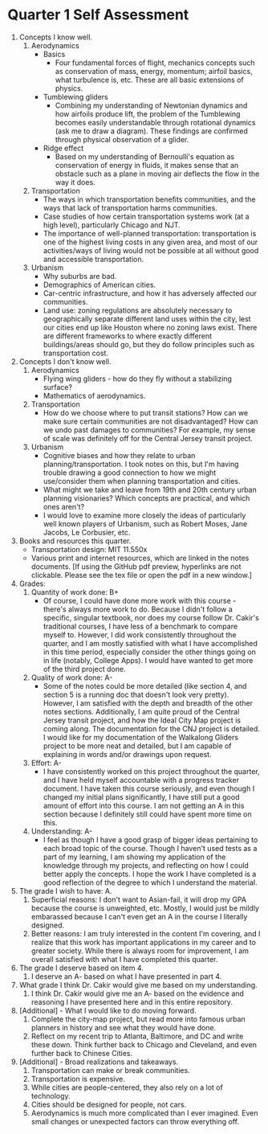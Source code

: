 <!-- This work is due by 2021.November.07 together with supporting evidence as required in the anouncement.
Here is what I need you to do:
A. State what concepts you know well, why you think so. Make a list, outline format is preferred.
B. State what concepts you do not know well, why your think so. Make a list, outline format is preferred.
C. State which book(s) you are using.
D. Assign yourself a grade for each item below (explain your reasoning):
Quantity of work done:
Quality of work done:
Effort:
Understanding:
E. State what grade you wish to have and why.
F. State what grade you deserve based on your grades in part D (Understanding must account at least 50% of your grade)
G. State what grade you think I would assign you based on your understanding and why. -->

# Quarter 1 Self Assessment
1. Concepts I know well. 
    1. Aerodynamics
        - Basics
            - Four fundamental forces of flight, mechanics concepts such as conservation of mass, energy, momentum; airfoil basics, what turbulence is, etc. These are all basic extensions of physics. 
        - Tumblewing gliders
            - Combining my understanding of Newtonian dynamics and how airfoils produce lift, the problem of the Tumblewing becomes easily understandable through rotational dynamics (ask me to draw a diagram). These findings are confirmed through physical observation of a glider. 
        - Ridge effect
            - Based on my understanding of Bernoulli's equation as conservation of energy in fluids, it makes sense that an obstacle such as a plane in moving air deflects the flow in the way it does. 
    2. Transportation
        - The ways in which transportation benefits communities, and the ways that lack of transportation harms communities. 
        - Case studies of how certain transportation systems work (at a high level), particularly Chicago and NJT. 
        - The importance of well-planned transportation: transportation is one of the highest living costs in any given area, and most of our activities/ways of living would not be possible at all without good and accessible transportation. 
    3. Urbanism
        - Why suburbs are bad.
        - Demographics of American cities. 
        - Car-centric infrastructure, and how it has adversely affected our communities. 
        - Land use: zoning regulations are absolutely necessary to geographically separate different land uses within the city, lest our cities end up like Houston where no zoning laws exist. There are different frameworks to where exactly different buildings/areas should go, but they do follow principles such as transportation cost. 
2. Concepts I don't know well. 
    1. Aerodynamics
        - Flying wing gliders - how do they fly without a stabilizing surface?
        - Mathematics of aerodynamics. 
    2. Transportation
        - How do we choose where to put transit stations? How can we make sure certain communities are not disadvantaged? How can we undo past damages to communities? For example, my sense of scale was definitely off for the Central Jersey transit project. 
    3. Urbanism
        - Cognitive biases and how they relate to urban planning/transportation. I took notes on this, but I'm having trouble drawing a good connection to how we might use/consider them when planning transportation and cities. 
        - What might we take and leave from 19th and 20th century urban planning visionaries? Which concepts are practical, and which ones aren't?
        - I would love to examine more closely the ideas of particularly well known players of Urbanism, such as Robert Moses, Jane Jacobs, Le Corbusier, etc. 
3. Books and resources this quarter. 
    - Transportation design: MIT 11.550x
    - Various print and internet resources, which are linked in the notes documents. [If using the GitHub pdf preview, hyperlinks are not clickable. Please see the tex file or open the pdf in a new window.]
4. Grades:
    1. Quantity of work done: B+
        - Of course, I could have done more work with this course - there's always more work to do. Because I didn't follow a specific, singular textbook, nor does my course follow Dr. Cakir's traditional courses, I have less of a benchmark to compare myself to. However, I did work consistently throughout the quarter, and I am mostly satisfied with what I have accomplished in this time period, especially consider the other things going on in life (notably, College Apps). I would have wanted to get more of the third project done. 
    2. Quality of work done: A-
        - Some of the notes could be more detailed (like section 4, and section 5 is a running doc that doesn't look very pretty). However, I am satisfied with the depth and breadth of the other notes sections. Additionally, I am quite proud of the Central Jersey transit project, and how the Ideal City Map project is coming along. The documentation for the CNJ project is detailed. I would like for my documentation of the Walkalong Gliders project to be more neat and detailed, but I am capable of explaining in words and/or drawings upon request. 
    3. Effort: A-
        - I have consistently worked on this project throughout the quarter, and I have held myself accountable with a progress tracker document. I have taken this course seriously, and even though I changed my initial plans significantly, I have still put a good amount of effort into this course. I am not getting an A in this section because I definitely still could have spent more time on this. 
    4. Understanding: A-
        - I feel as though I have a good grasp of bigger ideas pertaining to each broad topic of the course. Though I haven't used tests as a part of my learning, I am showing my application of the knowledge through my projects, and reflecting on how I could better apply the concepts. I hope the work I have completed is a good reflection of the degree to which I understand the material. 
5. The grade I wish to have: A. 
    1. Superficial reasons: I don't want to Asian-fail, it will drop my GPA because the course is unweighted, etc. Mostly, I would just be mildly embarassed because I can't even get an A in the course I literally designed. 
    2. Better reasons: I am truly interested in the content I'm covering, and I realize that this work has important applications in my career and to greater society. While there is always room for improvement, I am overall satisfied with what I have completed this quarter. 
6. The grade I deserve based on item 4. 
    1. I deserve an A- based on what I have presented in part 4. 
7. What grade I think Dr. Cakir would give me based on my understanding. 
    1. I think Dr. Cakir would give me an A- based on the evidence and reasoning I have presented here and in this entire repository. 
8. [Additional] - What I would like to do moving forward. 
    1. Complete the city-map project, but read more into famous urban planners in history and see what they would have done. 
    2. Reflect on my recent trip to Atlanta, Baltimore, and DC and write these down. Think further back to Chicago and Cleveland, and even further back to Chinese Cities. 
9. [Additional] - Broad realizations and takeaways. 
    1. Transportation can make or break communities. 
    2. Transportation is expensive. 
    3. While cities are people-centered, they also rely on a lot of technology. 
    4. Cities should be designed for people, not cars. 
    5. Aerodynamics is much more complicated than I ever imagined. Even small changes or unexpected factors can throw everything off. 
